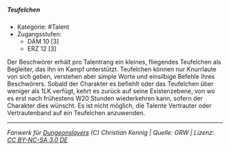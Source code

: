 <!---
Dies ist ein Fanwerk für DUNGEONSLAYERS (C) von Christian Kennig

Quellen:      [Dungeonslayers Grundregelwerk](https://dungeonslayers.net/download/Dungeonslayers4.pdf)
              [Talentbeschreibungen](https://www.f-space.de/ds4/tools-talentcards.html)
License:      [CC-BY-NC-SA 4.0](https://creativecommons.org/licenses/by-nc-sa/4.0/deed.de)
Richtlinien:  [Fanwerkrichtlinien](https://www.dungeonslayers.net/fanwerk-richtlinien/)
Autor:        Zauberlehrling
-->

##### Teufelchen

- Kategorie: #Talent
- Zugangsstufen:
  - DÄM 10 [3]
  - ERZ 12 [3]

Der Beschwörer erhält pro Talentrang ein kleines, fliegendes Teufelchen als Begleiter, das ihn im Kampf unterstützt. Teufelchen können nur Knurrlaute von sich geben, verstehen aber simple Worte und einsilbige Befehle ihres Beschwörers. Sobald der Charakter es befiehlt oder das Teufelchen über weniger als 1LK verfügt, kehrt es zurück auf seine Existenzebene, von wo es erst nach frühestens W20 Stunden wiederkehren kann, sofern der Charakter dies wünscht. Es ist nicht möglich, die Talente Vertrauter oder Vertrautenband auf ein Teufelchen anzuwenden.

---

_Fanwerk für [Dungeonslayers](https://www.dungeonslayers.net/) (C) Christian Kennig | Quelle: GRW | Lizenz: [CC BY-NC-SA 3.0 DE](https://creativecommons.org/licenses/by-nc-sa/3.0/de/)_
